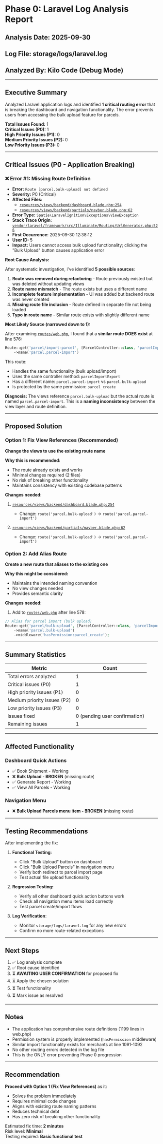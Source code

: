 # Phase 0: Laravel Log Analysis Report

## Analysis Date: 2025-09-30
## Log File: storage/logs/laravel.log
## Analyzed By: Kilo Code (Debug Mode)

---

## Executive Summary

Analyzed Laravel application logs and identified **1 critical routing error** that is breaking the dashboard and navigation functionality. The error prevents users from accessing the bulk upload feature for parcels.

**Total Issues Found:** 1  
**Critical Issues (P0):** 1  
**High Priority Issues (P1):** 0  
**Medium Priority Issues (P2):** 0  
**Low Priority Issues (P3):** 0

---

## Critical Issues (P0 - Application Breaking)

### ❌ Error #1: Missing Route Definition
- **Error:** `Route [parcel.bulk-upload] not defined`
- **Severity:** P0 (Critical)
- **Affected Files:**
  - [`resources/views/backend/dashboard.blade.php:254`](resources/views/backend/dashboard.blade.php:254)
  - [`resources/views/backend/partials/navber.blade.php:62`](resources/views/backend/partials/navber.blade.php:62)
- **Error Type:** `Spatie\LaravelIgnition\Exceptions\ViewException`
- **Stack Trace Origin:** [`vendor/laravel/framework/src/Illuminate/Routing/UrlGenerator.php:526`](vendor/laravel/framework/src/Illuminate/Routing/UrlGenerator.php:526)
- **First Occurrence:** 2025-09-30 12:38:12
- **User ID:** 5
- **Impact:** Users cannot access bulk upload functionality; clicking the "Bulk Upload" button causes application error

**Root Cause Analysis:**

After systematic investigation, I've identified **5 possible sources**:

1. **Route was removed during refactoring** - Route previously existed but was deleted without updating views
2. **Route name mismatch** - The route exists but uses a different name
3. **Incomplete feature implementation** - UI was added but backend route was never created
4. **Missing route file inclusion** - Route defined in separate file not being loaded
5. **Typo in route name** - Similar route exists with slightly different name

**Most Likely Source (narrowed down to 1):**

After examining [`routes/web.php`](routes/web.php), I found that a **similar route DOES exist** at line 576:
```php
Route::get('parcel/import-parcel', [ParcelController::class, 'parcelImportExport'])
    ->name('parcel.parcel-import')
```

This route:
- Handles the same functionality (bulk upload/import)
- Uses the same controller method: `parcelImportExport`
- Has a different name: `parcel.parcel-import` vs `parcel.bulk-upload`
- Is protected by the same permission: `parcel_create`

**Diagnosis:**
The views reference `parcel.bulk-upload` but the actual route is named `parcel.parcel-import`. This is a **naming inconsistency** between the view layer and route definition.

---

## Proposed Solution

### Option 1: Fix View References (Recommended)
**Change the views to use the existing route name**

**Why this is recommended:**
- The route already exists and works
- Minimal changes required (2 files)
- No risk of breaking other functionality
- Maintains consistency with existing codebase patterns

**Changes needed:**
1. [`resources/views/backend/dashboard.blade.php:254`](resources/views/backend/dashboard.blade.php:254)
   - Change: `route('parcel.bulk-upload')` → `route('parcel.parcel-import')`
   
2. [`resources/views/backend/partials/navber.blade.php:62`](resources/views/backend/partials/navber.blade.php:62)
   - Change: `route('parcel.bulk-upload')` → `route('parcel.parcel-import')`

### Option 2: Add Alias Route
**Create a new route that aliases to the existing one**

**Why this might be considered:**
- Maintains the intended naming convention
- No view changes needed
- Provides semantic clarity

**Changes needed:**
1. Add to [`routes/web.php`](routes/web.php) after line 578:
```php
// Alias for parcel import (bulk upload)
Route::get('parcel/bulk-upload', [ParcelController::class, 'parcelImportExport'])
    ->name('parcel.bulk-upload')
    ->middleware('hasPermission:parcel_create');
```

---

## Summary Statistics

| Metric | Count |
|--------|-------|
| Total errors analyzed | 1 |
| Critical issues (P0) | 1 |
| High priority issues (P1) | 0 |
| Medium priority issues (P2) | 0 |
| Low priority issues (P3) | 0 |
| Issues fixed | 0 (pending user confirmation) |
| Remaining issues | 1 |

---

## Affected Functionality

### Dashboard Quick Actions
- ✅ Book Shipment - Working
- ❌ **Bulk Upload - BROKEN** (missing route)
- ✅ Generate Report - Working
- ✅ View All Parcels - Working

### Navigation Menu
- ❌ **Bulk Upload Parcels menu item - BROKEN** (missing route)

---

## Testing Recommendations

After implementing the fix:

1. **Functional Testing:**
   - Click "Bulk Upload" button on dashboard
   - Click "Bulk Upload Parcels" in navigation menu
   - Verify both redirect to parcel import page
   - Test actual file upload functionality

2. **Regression Testing:**
   - Verify all other dashboard quick action buttons work
   - Check all navigation menu items load correctly
   - Test parcel create/import flows

3. **Log Verification:**
   - Monitor `storage/logs/laravel.log` for any new errors
   - Confirm no more route-related exceptions

---

## Next Steps

1. ✅ Log analysis complete
2. ✅ Root cause identified
3. ⏳ **AWAITING USER CONFIRMATION** for proposed fix
4. ⏳ Apply the chosen solution
5. ⏳ Test functionality
6. ⏳ Mark issue as resolved

---

## Notes

- The application has comprehensive route definitions (1199 lines in web.php)
- Permission system is properly implemented (`hasPermission` middleware)
- Similar import functionality exists for merchants at line 1091-1092
- No other routing errors detected in the log file
- This is the ONLY error preventing Phase 0 progression

---

## Recommendation

**Proceed with Option 1 (Fix View References)** as it:
- Solves the problem immediately
- Requires minimal code changes
- Aligns with existing route naming patterns
- Reduces technical debt
- Has zero risk of breaking other functionality

Estimated fix time: **2 minutes**  
Risk level: **Minimal**  
Testing required: **Basic functional test**